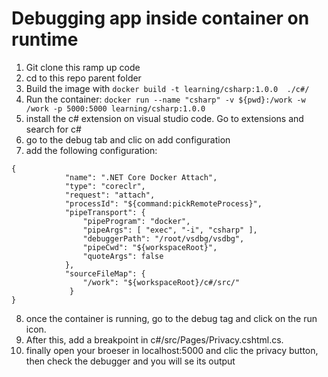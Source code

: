 # Debugging app inside container on runtime #
1. Git clone this ramp up code 
2. cd to this repo parent folder 
3. Build the image with 
`docker build -t learning/csharp:1.0.0  ./c#/ `
4. Run the container: 
`docker run --name "csharp" -v ${pwd}:/work -w /work -p 5000:5000 learning/csharp:1.0.0` 
5. install the c# extension on visual studio code. Go to extensions and search for c#
6. go to the debug tab and clic on add configuration
7. add the following configuration:
```         
{
            "name": ".NET Core Docker Attach",
            "type": "coreclr",
            "request": "attach",
            "processId": "${command:pickRemoteProcess}",
            "pipeTransport": {
                "pipeProgram": "docker",
                "pipeArgs": [ "exec", "-i", "csharp" ],
                "debuggerPath": "/root/vsdbg/vsdbg",
                "pipeCwd": "${workspaceRoot}",
                "quoteArgs": false
            },
            "sourceFileMap": {
                "/work": "${workspaceRoot}/c#/src/"
             }
}
```
8. once the container is running, go to the debug tag and click on the run icon.
9. After this, add a breakpoint in c#/src/Pages/Privacy.cshtml.cs.
10. finally open your broeser in localhost:5000 and clic the privacy button, then check the debugger and you will se its output
